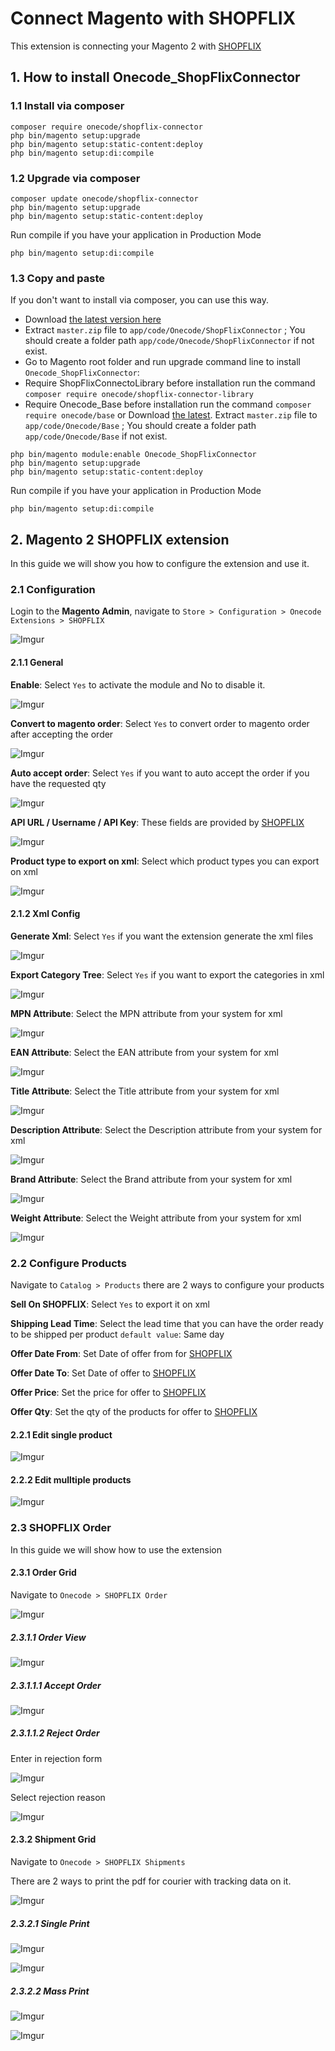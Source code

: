 # Connect Magento with SHOPFLIX

This extension is connecting your Magento 2 with [SHOPFLIX](https://SHOPFLIX.gr)

## 1. How to install Onecode_ShopFlixConnector

### 1.1 Install via composer

```
composer require onecode/shopflix-connector
php bin/magento setup:upgrade
php bin/magento setup:static-content:deploy
php bin/magento setup:di:compile
```

### 1.2 Upgrade via composer

```
composer update onecode/shopflix-connector
php bin/magento setup:upgrade
php bin/magento setup:static-content:deploy
```

Run compile if you have your application in Production Mode

```
php bin/magento setup:di:compile
```

### 1.3 Copy and paste

If you don't want to install via composer, you can use this way.

- Download [the latest version here](https://github.com/OnecodeGr/shopflix-connector/archive/master.zip)
- Extract `master.zip` file to `app/code/Onecode/ShopFlixConnector` ; You should create a folder
  path `app/code/Onecode/ShopFlixConnector` if not exist.
- Go to Magento root folder and run upgrade command line to install `Onecode_ShopFlixConnector`:
- Require ShopFlixConnectoLibrary before installation run the command ``composer require onecode/shopflix-connector-library``
- Require Onecode_Base before installation run the command ``composer require onecode/base`` or Download [the latest](https://github.com/OnecodeGr/base/archive/master.zip). Extract `master.zip` file to `app/code/Onecode/Base`  ; You should create a folder
  path `app/code/Onecode/Base` if not exist.
```
php bin/magento module:enable Onecode_ShopFlixConnector
php bin/magento setup:upgrade
php bin/magento setup:static-content:deploy
```

Run compile if you have your application in Production Mode

```
php bin/magento setup:di:compile
```

## 2. Magento 2 SHOPFLIX extension

In this guide we will show you how to configure the extension and use it.

### 2.1 Configuration

Login to the **Magento Admin**, navigate to `Store > Configuration > Onecode Extensions > SHOPFLIX`

![Imgur](https://i.imgur.com/OE52Qhi.gif)

#### 2.1.1 General

**Enable**: Select `Yes` to activate the module and No to disable it.

![Imgur](https://i.imgur.com/n1Iz7YT.png)

**Convert to magento order**: Select `Yes` to convert order to magento order after accepting the order

![Imgur](https://i.imgur.com/0XvscwO.png)

**Auto accept order**: Select `Yes` if you want to auto accept the order if you have the requested qty

![Imgur](https://i.imgur.com/qSzA1Eh.png)

**API URL / Username / API Key**: These fields are provided by [SHOPFLIX](https://SHOPFLIX.gr)

![Imgur](https://i.imgur.com/OC9WgCY.png)

**Product type to export on xml**: Select which product types you can export on xml

![Imgur](https://i.imgur.com/cg5v1Br.png)

#### 2.1.2 Xml Config

**Generate Xml**: Select `Yes` if you want the extension generate the xml files

![Imgur](https://i.imgur.com/SJ72Tk0.png)

**Export Category Tree**: Select `Yes` if you want to export the categories in xml

![Imgur](https://i.imgur.com/1oW23SQ.png)

**MPN Attribute**: Select the MPN attribute from your system for xml

![Imgur](https://i.imgur.com/02cl3BK.png)

**EAN Attribute**: Select the EAN attribute from your system for xml

![Imgur](https://i.imgur.com/t0Xh3GQ.png)

**Title Attribute**: Select the Title attribute from your system for xml

![Imgur](https://i.imgur.com/0s3njBp.png)

**Description Attribute**: Select the Description attribute from your system for xml

![Imgur](https://i.imgur.com/tntHGI4.png)

**Brand Attribute**: Select the Brand attribute from your system for xml

![Imgur](https://i.imgur.com/HDCKH4y.png)

**Weight Attribute**: Select the Weight attribute from your system for xml

![Imgur](https://i.imgur.com/05OFx3z.png)

### 2.2 Configure Products

Navigate to `Catalog > Products` there are 2 ways to configure your products

**Sell On SHOPFLIX**: Select `Yes` to export it on xml

 **Shipping Lead Time**: Select the lead time that you can have the order ready to be shipped per product
``default value``: Same day

**Offer Date From**: Set Date of offer from for [SHOPFLIX](https://SHOPFLIX.gr)

**Offer Date To**: Set Date of offer to [SHOPFLIX](https://SHOPFLIX.gr)

**Offer Price**: Set the price for offer to [SHOPFLIX](https://SHOPFLIX.gr)

**Offer Qty**: Set the qty of the products for offer to [SHOPFLIX](https://SHOPFLIX.gr)

#### 2.2.1  Edit single product

![Imgur](https://i.imgur.com/9EUhwHh.png)

#### 2.2.2 Edit mulltiple products

![Imgur](https://i.imgur.com/DAjzGhu.png)

### 2.3 SHOPFLIX Order

In this guide we will show how to use the extension

#### 2.3.1 Order Grid

Navigate to `Onecode > SHOPFLIX Order`

![Imgur](https://i.imgur.com/mDhkgeR.png)

##### 2.3.1.1 Order View

![Imgur](https://i.imgur.com/DXXBFst.png)

##### 2.3.1.1.1 Accept Order 

![Imgur](https://i.imgur.com/EBuBfPA.png)

##### 2.3.1.1.2 Reject Order
Enter in rejection form

![Imgur](https://i.imgur.com/pxBNz3X.png)

Select rejection reason

![Imgur](https://i.imgur.com/nX2VXQw.png)

#### 2.3.2 Shipment Grid

Navigate to `Onecode > SHOPFLIX Shipments`

There are 2 ways to print the pdf for courier with tracking data on it.



![Imgur](https://i.imgur.com/tkafZzM.png)

##### 2.3.2.1 Single Print

![Imgur](https://i.imgur.com/sJUVrna.png)

![Imgur](https://i.imgur.com/LRzwdZZ.png)

##### 2.3.2.2 Mass Print

![Imgur](https://i.imgur.com/4wsdGBx.png)

![Imgur](https://i.imgur.com/Y95AoBr.png)

